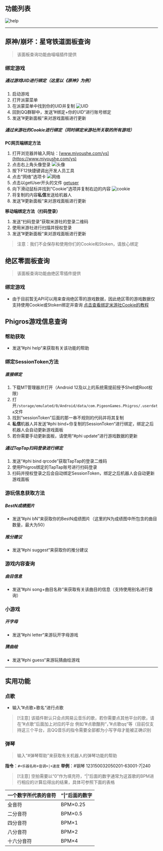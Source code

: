 ## 功能列表
![help](help.jpg)

---
## 原神/崩坏：星穹铁道面板查询

> 该面板查询功能由喵喵插件提供

### 绑定游戏
##### 通过游戏UID进行绑定（这里以《原神》为例）

1. 启动游戏
2. 打开派蒙菜单
3. 在派蒙菜单中找到你的UID并复制
![UID](3F4D8E0CCD0704842A0536DB24587991.jpg)
4. 回到QQ群聊中，发送”#绑定+你的UID“进行账号绑定
5. 发送”#更新面板“来对游戏面板进行更新

##### 通过米游社的Cookie进行绑定（同时绑定米游社所关联的所有游戏）

**PC网页端绑定方法**
1. 打开浏览器并输入网址：[www.miyoushe.com/ys](https://www.miyoushe.com/ys)
2. 点击右上角头像登录
![头像](QQ_1740408986778.png)
3. 按下F12快捷键调出开发人员工具
4. 点击“网络”选项卡
![网络](QQ_1740410198306.png)
5. 点击以getUser开头的文件
[getuser](QQ_1740410344859.png)
6. 向下滑动鼠标并找到“Cookie”选项并复制右边的内容
![cookie](QQ_1740410526452.png)
7. 将复制的内容**私信**发送给机器人
8. 发送”#更新面板“来对游戏面板进行更新

**移动端绑定方法（扫码登录）**
1. 发送“扫码登录”获取米游社的登录二维码
2. 使用米游社进行扫描并授权登录
3. 发送”#更新面板“来对游戏面板进行更新

> 注意：我们不会保存和使用你们的Cookie和Stoken，请放心绑定

## 绝区零面板查询

> 该面板查询功能由绝区零插件提供

### 绑定游戏

- 由于目前暂无API可以用来查询绝区零的游戏数据，因此绝区零的游戏数据仅支持使用Cookie或Stoken绑定并查询
[点击查看绑定米游社Cookie的教程](#通过米游社的Cookie进行绑定（同时绑定米游社所关联的所有游戏）)
## Phigros游戏信息查询
### 帮助获取

- 发送”#phi help“来获取有关该功能的帮助
### 绑定SessionToken方法
##### 直接绑定

1. 下载MT管理器并打开（Android 12及以上的系统需提前授予Shell或Root权限）
2. 打开`/storage/emulated/0/Android/data/com.PigeonGames.Phigros/.userdata`文件
3. 找到“sessionToken”后面的那一串不规则的代码并将其复制
4. **私信**机器人并发送”#phi bind+你复制的SessionToken“进行绑定，绑定之后机器人会自动更新游戏面板
5. 若你需要手动更新面板，请使用“#phi update”进行游戏数据的更新
##### 通过TapTap扫码登录进行绑定

1. 发送“#phi bind qrcode”获取TapTap的登录二维码
2. 使用Phigros绑定的TapTap账号进行扫码登录
3. 扫码并授权登录之后会自动绑定SessionToken，绑定之后机器人会自动更新游戏面板
### 游玩信息获取方法
##### BestN成绩图片

- 发送”#phi bN“来获取你的BestN成绩图片（这里的N为成绩图中所包含的曲目数量，最大为50）
##### 推分建议

- 发送”#phi suggest“来获取你的推分建议
### 游戏内容查询
##### 曲目信息

- 发送”#phi song+曲目名称“来获取有关该曲目的信息（支持使用别名进行查询）
### 小游戏
##### 开字母

- 发送”#phi letter“来游玩开字母游戏
##### 猜曲绘

- 发送”#phi guess“来游玩猜曲绘游戏
---
## 实用功能
### 点歌

- 输入”#点歌+歌名“进行点歌


> [!注意]
该插件默认只会点网易云音乐的歌，若你需要点其他平台的歌，请在”#点歌“后面加上对应的平台
例如”#点歌酷狗“，”#点歌qq“等（目前仅支持这三个平台，且QQ音乐的指令需要全部都为小写字母才能被正确识别

### 弹琴

> 输入“#弹琴帮助”来获取有关机器人的弹琴功能的帮助

**指令**：`#+乐器名称+音调+|+速度`
**举例**：#钢琴 123150032050201-63001-7|240
>[!注意]
空拍需要以“0”作为填充符，“|”后面的数字通常为这首歌的BPM进行相应的计算后得出的结果，具体可参照下面的表格


| 一个数字所代表的音符 | “\|”后面的数字 |
| ---------- | --------- |
| 全音符        | BPM×0.25  |
| 二分音符       | BPM×0.5   |
| 四分音符       | BPM×1     |
| 八分音符       | BPM×2     |
| 十六分音符      | BPM×4     |
